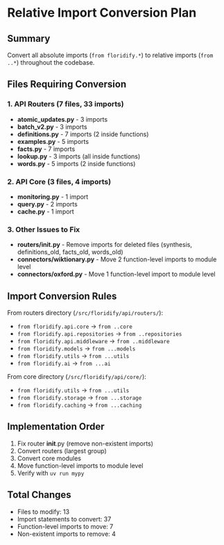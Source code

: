 # Relative Import Conversion Plan

## Summary
Convert all absolute imports (`from floridify.*`) to relative imports (`from ..*`) throughout the codebase.

## Files Requiring Conversion

### 1. API Routers (7 files, 33 imports)
- **atomic_updates.py** - 3 imports
- **batch_v2.py** - 3 imports  
- **definitions.py** - 7 imports (2 inside functions)
- **examples.py** - 5 imports
- **facts.py** - 7 imports
- **lookup.py** - 3 imports (all inside functions)
- **words.py** - 5 imports (2 inside functions)

### 2. API Core (3 files, 4 imports)
- **monitoring.py** - 1 import
- **query.py** - 2 imports
- **cache.py** - 1 import

### 3. Other Issues to Fix
- **routers/__init__.py** - Remove imports for deleted files (synthesis, definitions_old, facts_old, words_old)
- **connectors/wiktionary.py** - Move 2 function-level imports to module level
- **connectors/oxford.py** - Move 1 function-level import to module level

## Import Conversion Rules

From routers directory (`/src/floridify/api/routers/`):
- `from floridify.api.core` → `from ..core`
- `from floridify.api.repositories` → `from ..repositories`
- `from floridify.api.middleware` → `from ..middleware`
- `from floridify.models` → `from ...models`
- `from floridify.utils` → `from ...utils`
- `from floridify.ai` → `from ...ai`

From core directory (`/src/floridify/api/core/`):
- `from floridify.utils` → `from ...utils`
- `from floridify.storage` → `from ...storage`
- `from floridify.caching` → `from ...caching`

## Implementation Order

1. Fix router __init__.py (remove non-existent imports)
2. Convert routers (largest group)
3. Convert core modules
4. Move function-level imports to module level
5. Verify with `uv run mypy`

## Total Changes
- Files to modify: 13
- Import statements to convert: 37
- Function-level imports to move: 7
- Non-existent imports to remove: 4